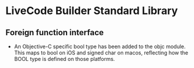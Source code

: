 # LiveCode Builder Standard Library
## Foreign function interface

* An Objective-C specific bool type has been added to the objc module. This maps
  to bool on iOS and signed char on macos, reflecting how the BOOL type is defined
  on those platforms.
